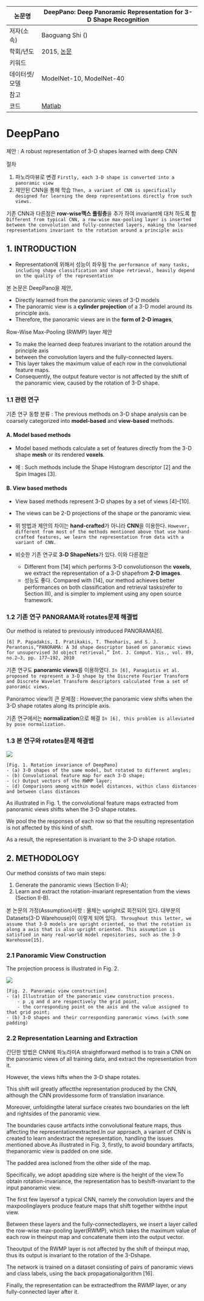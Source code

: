 

|논문명 | DeepPano: Deep Panoramic Representation for 3-D Shape Recognition |
| --- | --- |
| 저자\(소속\) | Baoguang Shi \(\) |
| 학회/년도 | 2015, [논문](http://ieeexplore.ieee.org/document/7273863/) |
| 키워드 |  |
| 데이터셋/모델 | ModelNet-10, ModelNet-40 |
| 참고 |  |
| 코드 |[Matlab](https://github.com/bgshih/deeppano) |

# DeepPano

제안 : A robust representation of 3-D shapes learned with deep CNN

절차 
1. 파노라마뷰로 변경 `Firstly, each 3-D shape is converted into a panoramic view`
2. 제안된 CNN을 통해 학습 `Then, a variant of CNN is specifically designed for learning the deep representations directly from such views. `

기존 CNN과 다른점은 **row-wise맥스 풀링층**을 추가 하여 invariant에 대처 하도록 함 `Different from typical CNN, a row-wise max-pooling layer is inserted between the convolution and fully-connected layers, making the learned representations invariant to the rotation around a principle axis`

## 1. INTRODUCTION

- Representation에 위해서 성능이 좌우됨 `The performance of many tasks, including shape classification and shape retrieval, heavily depend on the quality of the representation`

본 논문은 DeepPano을 제안, 
- Directly learned from the panoramic views of 3-D models
- The panoramic view is a **cylinder projection** of a 3-D model around its principle axis.
- Therefore, the panoramic views are in the **form of 2-D images**,

Row-Wise Max-Pooling (RWMP) layer  제안
- To make the learned deep features invariant to the rotation around the principle axis
- between the convolution layers and the fully-connected layers. 
- This layer takes the maximum value of each row in the convolutional feature maps. 
- Consequently, the output feature vector is not affected by the shift of the panoramic view, caused by the rotation of 3-D shape.

### 1.1 관련 연구 

기존 연구 동향 분류 : The previous methods on 3-D shape analysis can be coarsely categorized into **model-based** and **view-based** methods. 

#### A. Model based methods 
- Model based methods calculate a set of features directly from the 3-D shape **mesh** or its rendered **voxels**. 

- 예 : Such methods include the Shape Histogram descriptor [2] and the Spin Images [3]. 

#### B. View based methods 
- View based methods represent 3-D shapes by a set of views [4]–[10].

- The views can be 2-D projections of the shape or the panoramic view. 


- 위 방법과 제안의 차이는 **hand-crafted**가 아니라 **CNN**을 이용한다. `However, different from most of the methods mentioned above that use hand-crafted features, we learn the representation from data with a variant of CNN. `


- 비슷한 기존 연구로 **3-D ShapeNets**가 있다. 이와 다른점은 
	- Different from [14] which performs 3-D convolutionson the **voxels**, we extract the representation of a 3-D shapefrom **2-D images**. 
	- 성능도 좋다. Compared with [14], our method achieves better performances on both classification and retrieval tasks(refer to Section III), and is simpler to implement using any open source framework.

### 1.2 기존 연구  PANORAMA와 rotates문제 해결법

Our method is related to previously introduced PANORAMA[6]. 

```
[6] P. Papadakis, I. Pratikakis, T. Theoharis, and S. J. Perantonis,“PANORAMA: A 3d shape descriptor based on panoramic views for unsupervised 3d object retrieval,” Int. J. Comput. Vis., vol. 89, no.2–3, pp. 177–192, 2010
```

기존 연구도 **panoramic views**를 이용하였다. ` In [6], Panagiotis et al. proposed to represent a 3-D shape by the Discrete Fourier Transform and Discrete Wavelet Transform descriptors calculated from a set of panoramic views. `

Panoramoc view의 큰 문제점 : However,the panoramic view shifts when the 3-D shape rotates along its principle axis. 

기존 연구에서는 **normalization**으로 해결 `In [6], this problem is alleviated by pose normalization.`

### 1.3 본 연구와 rotates문제 해결법

![](https://i.imgur.com/daQ7b8F.png)
```
[Fig. 1. Rotation invariance of DeepPano]
- (a) 3-D shapes of the same model, but rotated to different angles; 
- (b) Convolutional feature map for each 3-D shape; 
- (c) Output vectors of the RWMP layer; 
- (d) Comparisons among within model distances, within class distances and between class distances 
```

As illustrated in Fig. 1, the convolutional feature maps extracted from panoramic views shifts when the 3-D shape rotates.

We pool the the responses of each row so that the resulting representation is not affected by this kind of shift. 

As a result, the representation is invariant to the 3-D shape rotation. 

## 2. METHODOLOGY

Our method consists of two main steps: 
1. Generate the panoramic views (Section II-A); 
2. Learn and extract the rotation-invariant representation from the views (Section II-B).

본 논문의 가정(Assumption)사항 : 물체는 upright로 회전되어 있다. 대부분의 Datasets(3-D Warehouse)이 이렇게 되어 있다. ` Throughout this letter, we assume that 3-D models are upright oriented, so that the rotation is along a
axis that is also upright oriented. This assumption is satisfied in many real-world model repositories, such as the 3-D Warehouse[15].`


### 2.1 Panoramic View Construction

The projection process is illustrated in Fig. 2. 

![](https://i.imgur.com/UUM0hjq.png)
```
[Fig. 2. Panoramic view construction]
- (a) Illustration of the panoramic view construction process.
	- p ,q and d are respectively the grid point, 
	- the corresponding point on the axis and the value assigned to that grid point;
- (b) 3-D shapes and their corresponding panoramic views (with some padding)

```

### 2.2 Representation Learning and Extraction

간단한 방법은 CNN에 파노라미A straightforward method is to train a CNN on the panoramic views of all training data, and extract the representation from it. 

However, the views hifts when the 3-D shape rotates. 

This shift will greatly affectthe representation produced by the CNN, although the CNN providessome form of translation invariance. 

Moreover, unfoldingthe lateral surface creates two boundaries on the left and rightsides of the panoramic view. 

The boundaries cause artifacts inthe convolutional feature maps, thus affecting the representationextracted.In our approach, a variant of CNN is created to learn andextract the representation, handling the issues mentioned above.As illustrated in Fig. 3, firstly, to avoid boundary artifacts, thepanoramic view is padded on one side. 

The padded area iscloned from the other side of the map. 

Specifically, we adopt apadding size where is the height of the view.To obtain rotation-invariance, the representation has to beshift-invariant to the input panoramic view. 

The first few layersof a typical CNN, namely the convolution layers and the maxpoolinglayers produce feature maps that shift together withthe input view. 

Between these layers and the fully-connectedlayers, we insert a layer called the row-wise max-pooling layer(RWMP), which takes the maximum value of each row in theinput map and concatenate them into the output vector. 

Theoutput of the RWMP layer is not affected by the shift of theinput map, thus its output is invariant to the rotation of the 3-Dshape. 

The network is trained on a dataset consisting of pairs of panoramic views and class labels, using the back propagationalgorithm [16]. 

Finally, the representation can be extractedfrom the RWMP layer, or any fully-connected layer after it.
<!--stackedit_data:
eyJoaXN0b3J5IjpbLTEzMDQ2MDQzODRdfQ==
-->